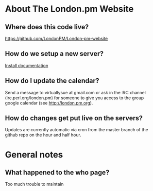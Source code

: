 About The London.pm Website
===========================

Where does this code live?
--------------------------
https://github.com/LondonPM/London-pm-website

How do we setup a new server?
-----------------------------
[Install documentation](INSTALL.md)

How do I update the calendar?
-----------------------------
Send a message to virtuallysue at gmail.com or ask in the IRC channel (irc.perl.org/london.pm) for someone to give you access to the group google calendar (see http://london.pm.org). 

How do changes get put live on the servers?
-------------------------------------------
Updates are currently automatic via cron from the master branch of the github repo on the hour and half hour.

General notes
=============
What happened to the who page?
------------------------------
Too much trouble to maintain
